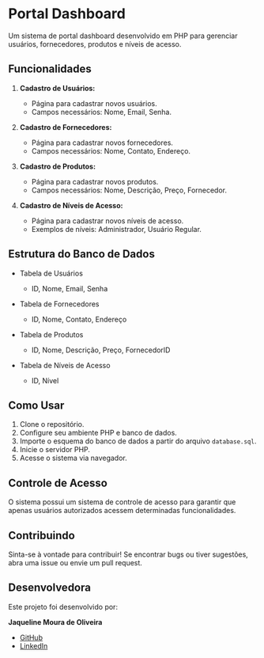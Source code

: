 # Portal Dashboard

Um sistema de portal dashboard desenvolvido em PHP para gerenciar usuários, fornecedores, produtos e níveis de acesso.

## Funcionalidades

1. **Cadastro de Usuários:**
   - Página para cadastrar novos usuários.
   - Campos necessários: Nome, Email, Senha.

2. **Cadastro de Fornecedores:**
   - Página para cadastrar novos fornecedores.
   - Campos necessários: Nome, Contato, Endereço.

3. **Cadastro de Produtos:**
   - Página para cadastrar novos produtos.
   - Campos necessários: Nome, Descrição, Preço, Fornecedor.

4. **Cadastro de Níveis de Acesso:**
   - Página para cadastrar novos níveis de acesso.
   - Exemplos de níveis: Administrador, Usuário Regular.

## Estrutura do Banco de Dados

- Tabela de Usuários
  - ID, Nome, Email, Senha

- Tabela de Fornecedores
  - ID, Nome, Contato, Endereço

- Tabela de Produtos
  - ID, Nome, Descrição, Preço, FornecedorID

- Tabela de Níveis de Acesso
  - ID, Nível

## Como Usar

1. Clone o repositório.
2. Configure seu ambiente PHP e banco de dados.
3. Importe o esquema do banco de dados a partir do arquivo `database.sql`.
4. Inicie o servidor PHP.
5. Acesse o sistema via navegador.

## Controle de Acesso

O sistema possui um sistema de controle de acesso para garantir que apenas usuários autorizados acessem determinadas funcionalidades.

## Contribuindo

Sinta-se à vontade para contribuir! Se encontrar bugs ou tiver sugestões, abra uma issue ou envie um pull request.


## Desenvolvedora

Este projeto foi desenvolvido por:

**Jaqueline Moura de Oliveira**

- [GitHub](https://github.com/Jaqueline107)
- [LinkedIn](https://www.linkedin.com/in/jaqueline-moura-de-oliveira/)
